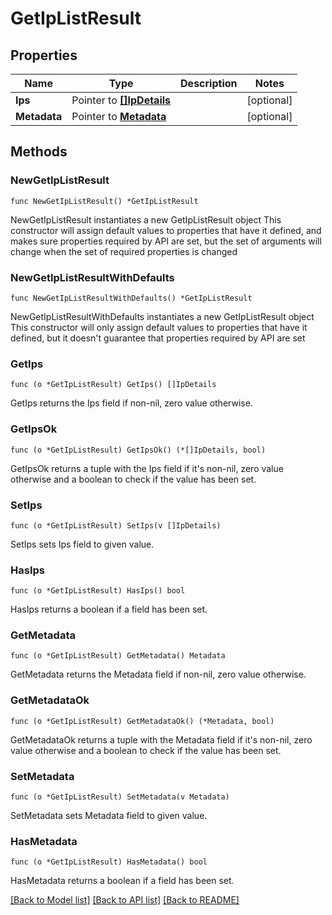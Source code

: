 # GetIpListResult

## Properties

Name | Type | Description | Notes
------------ | ------------- | ------------- | -------------
**Ips** | Pointer to [**[]IpDetails**](IpDetails.md) |  | [optional] 
**Metadata** | Pointer to [**Metadata**](Metadata.md) |  | [optional] 

## Methods

### NewGetIpListResult

`func NewGetIpListResult() *GetIpListResult`

NewGetIpListResult instantiates a new GetIpListResult object
This constructor will assign default values to properties that have it defined,
and makes sure properties required by API are set, but the set of arguments
will change when the set of required properties is changed

### NewGetIpListResultWithDefaults

`func NewGetIpListResultWithDefaults() *GetIpListResult`

NewGetIpListResultWithDefaults instantiates a new GetIpListResult object
This constructor will only assign default values to properties that have it defined,
but it doesn't guarantee that properties required by API are set

### GetIps

`func (o *GetIpListResult) GetIps() []IpDetails`

GetIps returns the Ips field if non-nil, zero value otherwise.

### GetIpsOk

`func (o *GetIpListResult) GetIpsOk() (*[]IpDetails, bool)`

GetIpsOk returns a tuple with the Ips field if it's non-nil, zero value otherwise
and a boolean to check if the value has been set.

### SetIps

`func (o *GetIpListResult) SetIps(v []IpDetails)`

SetIps sets Ips field to given value.

### HasIps

`func (o *GetIpListResult) HasIps() bool`

HasIps returns a boolean if a field has been set.

### GetMetadata

`func (o *GetIpListResult) GetMetadata() Metadata`

GetMetadata returns the Metadata field if non-nil, zero value otherwise.

### GetMetadataOk

`func (o *GetIpListResult) GetMetadataOk() (*Metadata, bool)`

GetMetadataOk returns a tuple with the Metadata field if it's non-nil, zero value otherwise
and a boolean to check if the value has been set.

### SetMetadata

`func (o *GetIpListResult) SetMetadata(v Metadata)`

SetMetadata sets Metadata field to given value.

### HasMetadata

`func (o *GetIpListResult) HasMetadata() bool`

HasMetadata returns a boolean if a field has been set.


[[Back to Model list]](../README.md#documentation-for-models) [[Back to API list]](../README.md#documentation-for-api-endpoints) [[Back to README]](../README.md)


